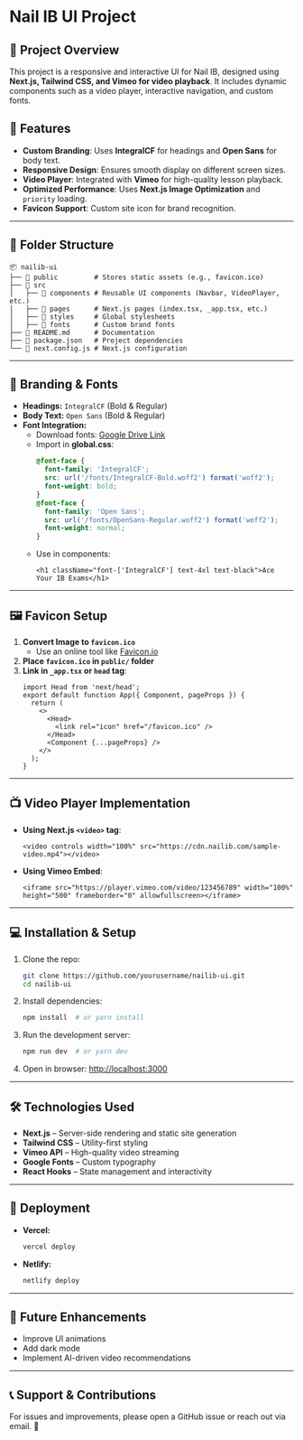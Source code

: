 # Nail IB UI Project

## 🚀 Project Overview
This project is a responsive and interactive UI for Nail IB, designed using **Next.js, Tailwind CSS, and Vimeo for video playback**. It includes dynamic components such as a video player, interactive navigation, and custom fonts.

## 📌 Features
- **Custom Branding**: Uses **IntegralCF** for headings and **Open Sans** for body text.
- **Responsive Design**: Ensures smooth display on different screen sizes.
- **Video Player**: Integrated with **Vimeo** for high-quality lesson playback.
- **Optimized Performance**: Uses **Next.js Image Optimization** and `priority` loading.
- **Favicon Support**: Custom site icon for brand recognition.

---

## 📂 Folder Structure
```
📦 nailib-ui
├── 📁 public         # Stores static assets (e.g., favicon.ico)
├── 📁 src
│   ├── 📁 components # Reusable UI components (Navbar, VideoPlayer, etc.)
│   ├── 📁 pages      # Next.js pages (index.tsx, _app.tsx, etc.)
│   ├── 📁 styles     # Global stylesheets
│   ├── 📁 fonts      # Custom brand fonts
├── 📄 README.md      # Documentation
├── 📄 package.json   # Project dependencies
└── 📄 next.config.js # Next.js configuration
```

---

## 🎨 Branding & Fonts
- **Headings:** `IntegralCF` (Bold & Regular)
- **Body Text:** `Open Sans` (Bold & Regular)
- **Font Integration:**
  - Download fonts: [Google Drive Link](https://drive.google.com/drive/folders/1GEFQQnPtSZFFpXhGN4RReQo7h-6nrgVg)
  - Import in **global.css**:
    ```css
    @font-face {
      font-family: 'IntegralCF';
      src: url('/fonts/IntegralCF-Bold.woff2') format('woff2');
      font-weight: bold;
    }
    @font-face {
      font-family: 'Open Sans';
      src: url('/fonts/OpenSans-Regular.woff2') format('woff2');
      font-weight: normal;
    }
    ```
  - Use in components:
    ```tsx
    <h1 className="font-['IntegralCF'] text-4xl text-black">Ace Your IB Exams</h1>
    ```

---

## 🖼️ Favicon Setup
1. **Convert Image to `favicon.ico`**
   - Use an online tool like [Favicon.io](https://favicon.io/)
2. **Place `favicon.ico` in `public/` folder**
3. **Link in `_app.tsx` or `head` tag**:
   ```tsx
   import Head from 'next/head';
   export default function App({ Component, pageProps }) {
     return (
       <>
         <Head>
           <link rel="icon" href="/favicon.ico" />
         </Head>
         <Component {...pageProps} />
       </>
     );
   }
   ```

---

## 📺 Video Player Implementation
- **Using Next.js `<video>` tag**:
  ```tsx
  <video controls width="100%" src="https://cdn.nailib.com/sample-video.mp4"></video>
  ```
- **Using Vimeo Embed**:
  ```tsx
  <iframe src="https://player.vimeo.com/video/123456789" width="100%" height="500" frameborder="0" allowfullscreen></iframe>
  ```

---

## 💻 Installation & Setup
1. Clone the repo:
   ```bash
   git clone https://github.com/yourusername/nailib-ui.git
   cd nailib-ui
   ```
2. Install dependencies:
   ```bash
   npm install  # or yarn install
   ```
3. Run the development server:
   ```bash
   npm run dev  # or yarn dev
   ```
4. Open in browser: [http://localhost:3000](http://localhost:3000)

---

## 🛠️ Technologies Used
- **Next.js** – Server-side rendering and static site generation
- **Tailwind CSS** – Utility-first styling
- **Vimeo API** – High-quality video streaming
- **Google Fonts** – Custom typography
- **React Hooks** – State management and interactivity

---

## 🚀 Deployment
- **Vercel:**
  ```bash
  vercel deploy
  ```
- **Netlify:**
  ```bash
  netlify deploy
  ```

---

## 📌 Future Enhancements
- Improve UI animations
- Add dark mode
- Implement AI-driven video recommendations

---

## 📞 Support & Contributions
For issues and improvements, please open a GitHub issue or reach out via email. 🚀

